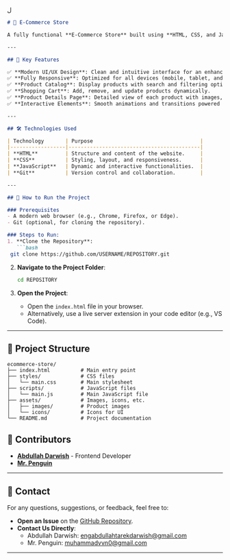 ل
```markdown
# 🛒 E-Commerce Store

A fully functional **E-Commerce Store** built using **HTML, CSS, and JavaScript**. This project is designed to provide a seamless shopping experience with a modern, responsive, and user-friendly interface. It includes advanced features like product search, filtering, and a dynamic shopping cart.

---

## 🌟 Key Features

✅ **Modern UI/UX Design**: Clean and intuitive interface for an enhanced user experience.  
✅ **Fully Responsive**: Optimized for all devices (mobile, tablet, and desktop).  
✅ **Product Catalog**: Display products with search and filtering options.  
✅ **Shopping Cart**: Add, remove, and update products dynamically.  
✅ **Product Details Page**: Detailed view of each product with images, descriptions, and pricing.  
✅ **Interactive Elements**: Smooth animations and transitions powered by JavaScript.  

---

## 🛠️ Technologies Used

| Technology       | Purpose                                   |
|------------------|-------------------------------------------|
| **HTML**         | Structure and content of the website.     |
| **CSS**          | Styling, layout, and responsiveness.      |
| **JavaScript**   | Dynamic and interactive functionalities.  |
| **Git**          | Version control and collaboration.        |

---

## 🚀 How to Run the Project

### Prerequisites
- A modern web browser (e.g., Chrome, Firefox, or Edge).
- Git (optional, for cloning the repository).

### Steps to Run:
1. **Clone the Repository**:
   ```bash
 git clone https://github.com/USERNAME/REPOSITORY.git
   ```

2. **Navigate to the Project Folder**:
   ```bash
   cd REPOSITORY
   ```

3. **Open the Project**:
   - Open the `index.html` file in your browser.
   - Alternatively, use a live server extension in your code editor (e.g., VS Code).

---

## 📂 Project Structure

```plaintext
ecommerce-store/
├── index.html          # Main entry point
├── styles/             # CSS files
│   └── main.css        # Main stylesheet
├── scripts/            # JavaScript files
│   └── main.js         # Main JavaScript file
├── assets/             # Images, icons, etc.
│   ├── images/         # Product images
│   └── icons/          # Icons for UI
└── README.md           # Project documentation
```

## 🤝 Contributors

- **[Abdullah Darwish](https://github.com/abdullah-tarek-dev)** - Frontend Developer  
- **[Mr. Penguin](https://github.com/MrPenguinm)**   

---

## 📩 Contact

For any questions, suggestions, or feedback, feel free to:  
- **Open an Issue** on the [GitHub Repository](https://github.com/abdullah-tarek-dev/E-commerce/issues).  
- **Contact Us Directly**:  
  - Abdullah Darwish: [engabdullahtarekdarwish@gmail.com](engabdullahtarekdarwish@gmail.com)  
  - Mr. Penguin: [muhammadvvn0@gmail.com](muhammadvvn0@gmail.com)  

---
